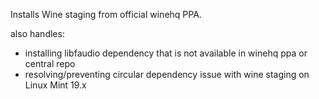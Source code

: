 
Installs Wine staging from official winehq PPA.

also handles:

* installing libfaudio dependency that is not available in winehq ppa or central repo
* resolving/preventing circular dependency issue with wine staging on Linux Mint 19.x

